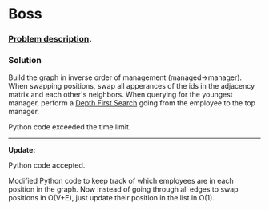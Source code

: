 # Boss

### [Problem description](https://www.beecrowd.com.br/judge/en/problems/view/1469).

### Solution

Build the graph in inverse order of management (managed->manager). When swapping positions, swap all apperances of the ids in the adjacency matrix and each other's neighbors. When querying for the youngest manager, perform a [Depth First Search](https://github.com/LeonardoNNanci/coding_challenges/tree/main/Algorithms/Graph/Depth%20First%20Search) going from the employee to the top manager.

Python code exceeded the time limit.

<hr>

__Update:__

Python code accepted.

Modified Python code to keep track of which employees are in each position in the graph. Now instead of going through all edges to swap positions in O(V+E), just update their position in the list in O(1).